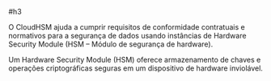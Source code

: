 #h3 

O CloudHSM ajuda a cumprir requisitos de conformidade contratuais e normativos para a segurança de dados usando instâncias de Hardware Security Module (HSM – Módulo de segurança de hardware).

Um Hardware Security Module (HSM) oferece armazenamento de chaves e operações criptográficas seguras em um dispositivo de hardware inviolável.